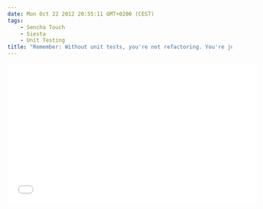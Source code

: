 ```yaml
---
date: Mon Oct 22 2012 20:55:11 GMT+0200 (CEST)
tags: 
    - Sencha Touch
    - Siesta
    - Unit Testing
title: "Remember: Without unit tests, you're not refactoring. You're just changing shit"
---
```



<iframe width="560" height="315" src="//www.youtube.com/embed/JWm68Ghc1vA" frameborder="0" allowfullscreen></iframe>

